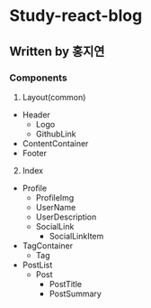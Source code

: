 # Study-react-blog

## Written by 홍지연


### Components
1. Layout(common)
  - Header
    - Logo
    - GithubLink
  - ContentContainer
  - Footer

2. Index
  - Profile
    - ProfileImg
    - UserName
    - UserDescription
    - SocialLink
      - SocialLinkItem
  - TagContainer
    - Tag
  - PostList
    - Post
      - PostTitle
      - PostSummary


